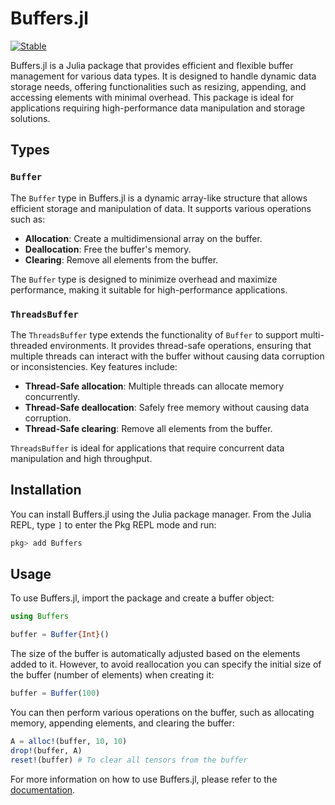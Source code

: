 # Buffers.jl
  
  [![Stable](https://img.shields.io/badge/docs-stable-blue.svg)](https://fkfest.github.io/Buffers.jl/stable)

Buffers.jl is a Julia package that provides efficient and flexible buffer management for various data types. It is designed to handle dynamic data storage needs, offering functionalities such as resizing, appending, and accessing elements with minimal overhead. This package is ideal for applications requiring high-performance data manipulation and storage solutions.

## Types

### `Buffer`

The `Buffer` type in Buffers.jl is a dynamic array-like structure that allows efficient storage and manipulation of data. It supports various operations such as:

- **Allocation**: Create a multidimensional array on the buffer.
- **Deallocation**: Free the buffer's memory.
- **Clearing**: Remove all elements from the buffer.

The `Buffer` type is designed to minimize overhead and maximize performance, making it suitable for high-performance applications.

### `ThreadsBuffer`

The `ThreadsBuffer` type extends the functionality of `Buffer` to support multi-threaded environments. It provides thread-safe operations, ensuring that multiple threads can interact with the buffer without causing data corruption or inconsistencies. Key features include:

- **Thread-Safe allocation**: Multiple threads can allocate memory concurrently.
- **Thread-Safe deallocation**: Safely free memory without causing data corruption.
- **Thread-Safe clearing**: Remove all elements from the buffer.

`ThreadsBuffer` is ideal for applications that require concurrent data manipulation and high throughput.

## Installation

You can install Buffers.jl using the Julia package manager. From the Julia REPL, type `]` to enter the Pkg REPL mode and run:

```julia
pkg> add Buffers
```

## Usage

To use Buffers.jl, import the package and create a buffer object:

```julia
using Buffers

buffer = Buffer{Int}()
```

The size of the buffer is automatically adjusted based on the elements added to it. However, to avoid reallocation you can specify the initial size of the buffer (number of elements) when creating it:

```julia
buffer = Buffer(100)
```

You can then perform various operations on the buffer, such as allocating memory, appending elements, and clearing the buffer:

```julia
A = alloc!(buffer, 10, 10)
drop!(buffer, A)
reset!(buffer) # To clear all tensors from the buffer
```

For more information on how to use Buffers.jl, please refer to the [documentation](fkfest.github.io/Buffers.jl/stable).
